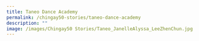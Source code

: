 ```yaml
---
title: Taneo Dance Academy
permalink: /chingay50-stories/taneo-dance-academy
description: ""
image: /images/Chingay50 Stories/Taneo_JanelleAlyssa_LeeZhenChun.jpg
---
```


